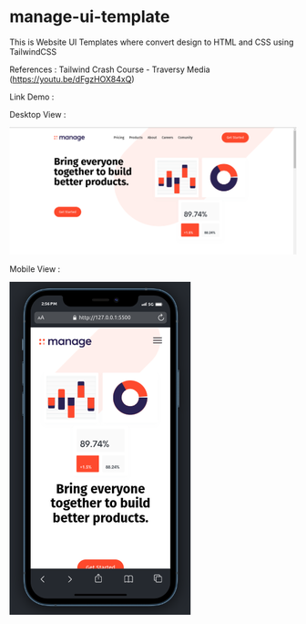# manage-ui-template
This is Website UI Templates where convert design to HTML and CSS using TailwindCSS

References : Tailwind Crash Course - Traversy Media (https://youtu.be/dFgzHOX84xQ)

Link Demo : 

Desktop View : 

![demo img](https://github.com/syifaulqolbii/manage-ui-template/blob/master/img/demo.png)


Mobile View :


![mobile img](https://github.com/syifaulqolbii/manage-ui-template/blob/master/img/mobile.png)

